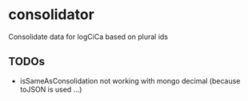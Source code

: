 # consolidator

Consolidate data for logCiCa based on plural ids

## TODOs

* isSameAsConsolidation not working with mongo decimal (because toJSON is used ...)
